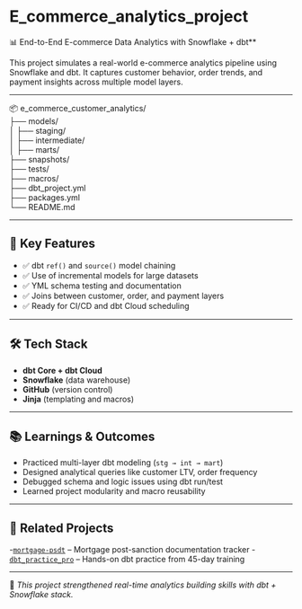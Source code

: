 # E_commerce_analytics_project

📊 End-to-End E-commerce Data Analytics with Snowflake + dbt**

This project simulates a real-world e-commerce analytics pipeline using Snowflake and dbt. It captures customer behavior, order trends, and payment insights across multiple model layers.

---


📦 e_commerce_customer_analytics/  
├── models/  
│   ├── staging/  
│   ├── intermediate/  
│   ├── marts/  
├── snapshots/  
├── tests/  
├── macros/  
├── dbt_project.yml  
├── packages.yml  
└── README.md

---

## 📌 Key Features

- ✅ dbt `ref()` and `source()` model chaining
- ✅ Use of incremental models for large datasets
- ✅ YML schema testing and documentation
- ✅ Joins between customer, order, and payment layers
- ✅ Ready for CI/CD and dbt Cloud scheduling

---

## 🛠️ Tech Stack

- **dbt Core + dbt Cloud**
- **Snowflake** (data warehouse)
- **GitHub** (version control)
- **Jinja** (templating and macros)

---

## 📚 Learnings & Outcomes

- Practiced multi-layer dbt modeling (`stg → int → mart`)
- Designed analytical queries like customer LTV, order frequency
- Debugged schema and logic issues using dbt run/test
- Learned project modularity and macro reusability

---

## 🔗 Related Projects

-[`mortgage-psdt`](https://github.com/Shankarkk/mortgage-psdt) – Mortgage post-sanction documentation tracker
-[`dbt_practice_pro`](https://github.com/Shankarkk/dbt_practice_pro) – Hands-on dbt practice from 45-day training

---

📌 *This project strengthened real-time analytics building skills with dbt + Snowflake stack.*


